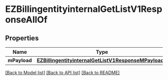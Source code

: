 # EZBillingentityinternalGetListV1ResponseAllOf

## Properties
Name | Type | Description | Notes
------------ | ------------- | ------------- | -------------
**mPayload** | [**EZBillingentityinternalGetListV1ResponseMPayload***](EZBillingentityinternalGetListV1ResponseMPayload.md) |  | 

[[Back to Model list]](../README.md#documentation-for-models) [[Back to API list]](../README.md#documentation-for-api-endpoints) [[Back to README]](../README.md)


